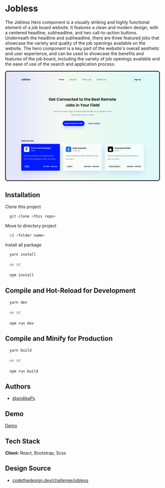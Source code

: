 # Jobless

The Jobless Hero component is a visually striking and highly functional element of a job board website. It features a clean and modern design, with a centered headline, subheadline, and two call-to-action buttons. Underneath the headline and subheadline, there are three featured jobs that showcase the variety and quality of the job openings available on the website. The hero component is a key part of the website's overall aesthetic and user experience, and can be used to showcase the benefits and features of the job board, including the variety of job openings available and the ease of use of the search and application process.

<img src="./banner.png" alt="banner" />

## Installation

Clone this project

```bash
  git clone <this repo>
```

Move to directory project

```bash
  cd <folder name>
```

Install all package

```bash
  yarn install

  ## OR

  npm install
```

## Compile and Hot-Reload for Development

```bash
  yarn dev

  ## OR

  npm run dev
```

## Compile and Minify for Production

```bash
  yarn build

  ## OR

  npm run build
```

## Authors

- [@andikaPs](https://github.com/andikaPs)

## Demo

[Demo](https://slicing-jobless.vercel.app/)

## Tech Stack

**Client:** React, Bootstrap, Scss

## Design Source

- [codethedesign.dev/challenge/jobless](https://codedesign.dev/challenge/jobless)
